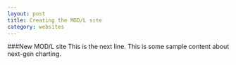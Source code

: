 ```yaml
---
layout: post
title: Creating the MOD/L site
category: websites
---
```


###New MOD/L site
This is the next line.
This is some sample content about next-gen charting.